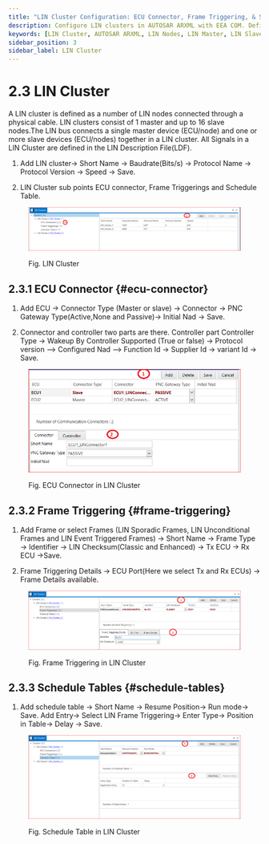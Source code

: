 ```yaml
---
title: "LIN Cluster Configuration: ECU Connector, Frame Triggering, & Schedule Tables"
description: Configure LIN clusters in AUTOSAR ARXML with EEA COM. Define LIN nodes, set ECU connectors, manage frame triggering, and schedule tables for optimized LIN communication.
keywords: [LIN Cluster, AUTOSAR ARXML, LIN Nodes, LIN Master, LIN Slave, LIN Bus, LIN Frame Triggering, ECU Connector, Schedule Tables, Baudrate, PNC Gateway, LDF, LIN Checksum]
sidebar_position: 3
sidebar_label: LIN Cluster
---
```


# 2.3 LIN Cluster

A LIN cluster is defined as a number of LIN nodes connected through a physical cable. LIN clusters consist of 1 master and up to 16 slave nodes.The LIN bus connects a single master device (ECU/node) and one or more slave devices (ECU/nodes) together in a LIN cluster. All Signals in a LIN Cluster are defined in the LIN Description File(LDF).

1. Add LIN cluster→ Short Name → Baudrate(Bits/s) → Protocol Name → Protocol Version → Speed → Save.

2. LIN Cluster sub points ECU connector, Frame Triggerings and Schedule Table.

<div class="text--center">

<figure>

![LIN Cluster](../assets/image25.webp "- LIN Cluster")
<figcaption>Fig. LIN Cluster</figcaption>
</figure>
</div>

## 2.3.1 ECU Connector {#ecu-connector}

1. Add ECU → Connector Type (Master or slave) → Connector → PNC Gateway Type(Active,None and Passive)→ Initial Nad → Save.

2. Connector and controller two parts are there. Controller part Controller Type → Wakeup By Controller Supported (True or false) → Protocol version –> Configured Nad –> Function Id → Supplier Id → variant Id → Save.

<div class="text--center">

<figure>

![ECU Connector in LIN Cluster](../assets/image37.webp "- ECU Connector in LIN Cluster")
<figcaption>Fig. ECU Connector in LIN Cluster</figcaption>
</figure>
</div>

## 2.3.2 Frame Triggering {#frame-triggering} 

1. Add Frame or select Frames (LIN Sporadic Frames, LIN Unconditional Frames and LIN Event Triggered Frames) → Short Name → Frame Type → Identifier → LIN Checksum(Classic and Enhanced) → Tx ECU → Rx ECU →Save.

2. Frame Triggering Details → ECU Port(Here we select Tx and Rx ECUs) → Frame Details available.

<div class="text--center">

<figure>

![Frame Triggering in  LIN Cluster](../assets/image43.webp "Frame Triggering in - LIN Cluster")
<figcaption>Fig. Frame Triggering in  LIN Cluster</figcaption>
</figure>
</div> 

## 2.3.3 Schedule Tables {#schedule-tables}

1. Add schedule table → Short Name → Resume Position→ Run mode→ Save. Add Entry→ Select LIN Frame Triggering→ Enter Type→ Position in Table→ Delay → Save.

<div class="text--center">

<figure>

![Schedule Table in  LIN Cluster](../assets/image22.webp "Schedule Table in - LIN Cluster")
<figcaption>Fig. Schedule Table in LIN Cluster</figcaption>
</figure>
</div> 